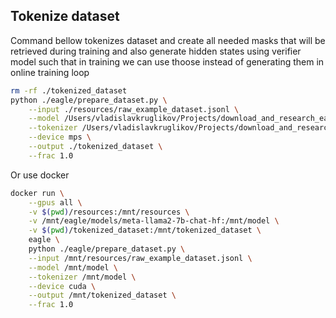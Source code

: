 ## Tokenize dataset

Command bellow tokenizes dataset and create all needed masks that will be retrieved during training and also generate hidden states using verifier model such that in training we can use thoose instead of generating them in online training loop

```bash
rm -rf ./tokenized_dataset
python ./eagle/prepare_dataset.py \
    --input ./resources/raw_example_dataset.jsonl \
    --model /Users/vladislavkruglikov/Projects/download_and_research_eagle/llama2-7b-chat \
    --tokenizer /Users/vladislavkruglikov/Projects/download_and_research_eagle/llama2-7b-chat \
    --device mps \
    --output ./tokenized_dataset \
    --frac 1.0
```

Or use docker

```bash
docker run \
    --gpus all \
    -v $(pwd)/resources:/mnt/resources \
    -v /mnt/eagle/models/meta-llama2-7b-chat-hf:/mnt/model \
    -v $(pwd)/tokenized_dataset:/mnt/tokenized_dataset \
    eagle \
    python ./eagle/prepare_dataset.py \
    --input /mnt/resources/raw_example_dataset.jsonl \
    --model /mnt/model \
    --tokenizer /mnt/model \
    --device cuda \
    --output /mnt/tokenized_dataset \
    --frac 1.0
```

